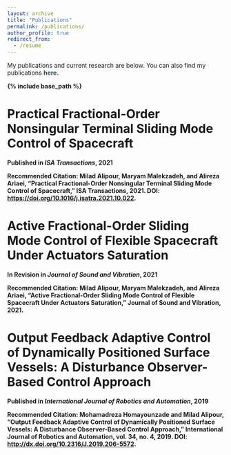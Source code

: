 ```yaml
---
layout: archive
title: "Publications"
permalink: /publications/
author_profile: true
redirect_from:
  - /resume
---
```


My publications and current research are below. You can also find my publications <b><a href="https://scholar.google.com/citations?hl=en&user=PvSW_5sAAAAJ&view_op=list_works&sortby=pubdate" style="text-decoration:none; color:#2F4F4F">here.</a></u>

{% include base_path %}

Practical Fractional-Order Nonsingular Terminal Sliding Mode Control of Spacecraft
======
**Published** in *ISA Transactions*, 2021

**Recommended Citation:** **Milad Alipour**, Maryam Malekzadeh, and Alireza Ariaei, “Practical Fractional-Order Nonsingular Terminal Sliding Mode Control of Spacecraft,” ISA Transactions, 2021. DOI: <b><a href="https://doi.org/10.1016/j.isatra.2021.10.022" style="text-decoration:none; color:#2F4F4F">https://doi.org/10.1016/j.isatra.2021.10.022</a>.

Active Fractional-Order Sliding Mode Control of Flexible Spacecraft Under Actuators Saturation
======
**In Revision** in *Journal of Sound and Vibration*, 2021

**Recommended Citation:** **Milad Alipour**, Maryam Malekzadeh, and Alireza Ariaei, “Active Fractional-Order Sliding Mode Control of Flexible Spacecraft Under Actuators Saturation,” Journal of Sound and Vibration, 2021.

Output Feedback Adaptive Control of Dynamically Positioned Surface Vessels: A Disturbance Observer-Based Control Approach
======
**Published** in *International Journal of Robotics and Automation*, 2019

**Recommended Citation:** Mohamadreza Homayounzade and **Milad Alipour**, “Output Feedback Adaptive Control of Dynamically Positioned Surface Vessels: A Disturbance Observer-Based Control Approach,” International Journal of Robotics and Automation, vol. 34, no. 4, 2019. DOI: <b><a href="http://dx.doi.org/10.2316/J.2019.206-5572" style="text-decoration:none; color:#2F4F4F">http://dx.doi.org/10.2316/J.2019.206-5572</a>.
